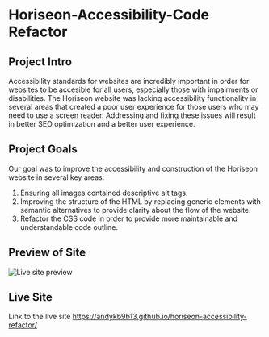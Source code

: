 # Horiseon-Accessibility-Code Refactor

## Project Intro
Accessibility standards for websites are incredibly important in order for websites to be accesible for all users, especially those with impairments or disabilities. The Horiseon website was lacking accessibility functionality in several areas that created a poor user experience for those users who may need to use a screen reader. Addressing and fixing these issues will result in better SEO optimization and a better user experience. 

## Project Goals
Our goal was to improve the accessibility and construction of the Horiseon website in several key areas:

1. Ensuring all images contained descriptive alt tags.
2. Improving the structure of the HTML by replacing generic elements with semantic alternatives to provide clarity about the flow of the website. 
3. Refactor the CSS code in order to provide more maintainable and understandable code outline. 

## Preview of Site
![Live site preview](assets/images/Horiseon-Live-Site.png)

## Live Site
Link to the live site <https://andykb9b13.github.io/horiseon-accessibility-refactor/>

